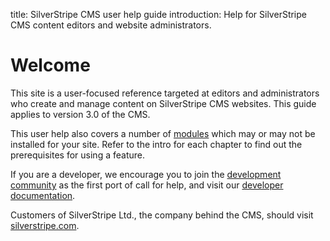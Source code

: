 title: SilverStripe CMS user help guide
introduction: Help for SilverStripe CMS content editors and website administrators.

# Welcome

This site is a user-focused reference targeted at editors and administrators who create and manage content on SilverStripe CMS websites. 
This guide applies to version 3.0 of the CMS.

This user help also covers a number of [modules](http://www.silverstripe.org/modules) 
which may or may not be installed for your site. Refer to the intro for each chapter to find out the prerequisites for using a feature.

If you are a developer, we encourage you to join the 
[development community](https://www.silverstripe.org/community/forums/) as the first port of call for help,
and visit our [developer documentation](https://docs.silverstripe.org).

Customers of SilverStripe Ltd., the company behind the CMS, should visit [silverstripe.com](http://www.silverstripe.com/).